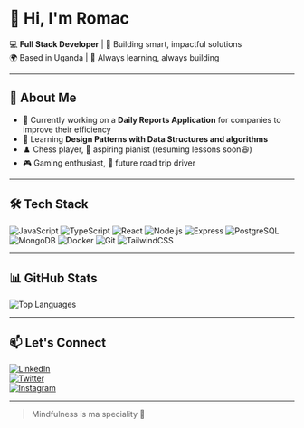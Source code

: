 # 👋 Hi, I'm Romac

💻 **Full Stack Developer** | 🎯 Building smart, impactful solutions  
🌍 Based in Uganda | 🚀 Always learning, always building

---

## 🚀 About Me

- 🔭 Currently working on a **Daily Reports Application** for companies to improve their efficiency
- 🌱 Learning **Design Patterns with Data Structures and algorithms**
- ♟️ Chess player, 🎹 aspiring pianist (resuming lessons soon😆)
- 🎮 Gaming enthusiast, 🚗 future road trip driver

---

## 🛠 Tech Stack

![JavaScript](https://img.shields.io/badge/-JavaScript-333?style=flat&logo=javascript)
![TypeScript](https://img.shields.io/badge/-TypeScript-333?style=flat&logo=typescript)
![React](https://img.shields.io/badge/-React-333?style=flat&logo=react)
![Node.js](https://img.shields.io/badge/-Node.js-333?style=flat&logo=node.js)
![Express](https://img.shields.io/badge/-Express-333?style=flat&logo=express)
![PostgreSQL](https://img.shields.io/badge/-PostgreSQL-333?style=flat&logo=postgresql)
![MongoDB](https://img.shields.io/badge/-MongoDB-333?style=flat&logo=mongodb)
![Docker](https://img.shields.io/badge/-Docker-333?style=flat&logo=docker)
![Git](https://img.shields.io/badge/-Git-333?style=flat&logo=git)
![TailwindCSS](https://img.shields.io/badge/-Tailwind_CSS-333?style=flat&logo=tailwind-css)

---

## 📊 GitHub Stats

![Top Languages](https://github-readme-stats.vercel.app/api/top-langs/?username=David-Romak&layout=compact&theme=radical)

---

## 📫 Let's Connect

[![LinkedIn](https://img.shields.io/badge/LinkedIn-333?style=flat&logo=LinkedIn&logoColor=white)](https://www.linkedin.com/in/kizito-david-26a9472a2/)  
[![Twitter](https://img.shields.io/badge/Twitter-333?style=flat&logo=X&logoColor=white)](https://twitter.com/DavidRomak)  
[![Instagram](https://img.shields.io/badge/Instagram-333?style=flat&logo=Instagram&logoColor=white)](https://www.instagram.com/davidromac33/)  

---

> Mindfulness is ma speciality 🤞
